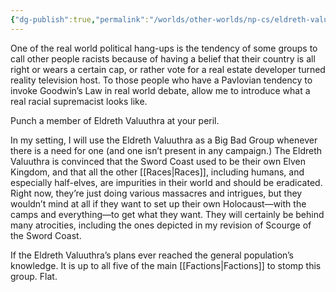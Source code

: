 ```yaml
---
{"dg-publish":true,"permalink":"/worlds/other-worlds/np-cs/eldreth-valuuthra/","tags":["Fantasy"]}
---
```



One of the real world political hang-ups is the tendency of some groups to call other people racists because of having a belief that their country is all right or wears a certain cap, or rather vote for a real estate developer turned reality television host. To those people who have a Pavlovian tendency to invoke Goodwin’s Law in real world debate, allow me to introduce what a real racial supremacist looks like.

Punch a member of Eldreth Valuuthra at your peril.

In my setting, I will use the Eldreth Valuuthra as a Big Bad Group whenever there is a need for one (and one isn’t present in any campaign.) The Eldreth Valuuthra is convinced that the Sword Coast used to be their own Elven Kingdom, and that all the other [[Races\|Races]], including humans, and especially half-elves, are impurities in their world and should be eradicated. Right now, they’re just doing various massacres and intrigues, but they wouldn’t mind at all if they want to set up their own Holocaust—with the camps and everything—to get what they want. They will certainly be behind many atrocities, including the ones depicted in my revision of Scourge of the Sword Coast.

If the Eldreth Valuuthra’s plans ever reached the general population’s knowledge. It is up to all five of the main [[Factions\|Factions]] to stomp this group. Flat.
